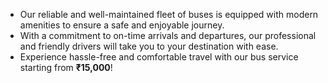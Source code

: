 - Our reliable and well-maintained fleet of buses is equipped with modern amenities to ensure a safe and enjoyable journey. 
- With a commitment to on-time arrivals and departures, our professional and friendly drivers will take you to your destination with ease. 
- Experience hassle-free and comfortable travel with our bus service starting from __₹15,000__!
